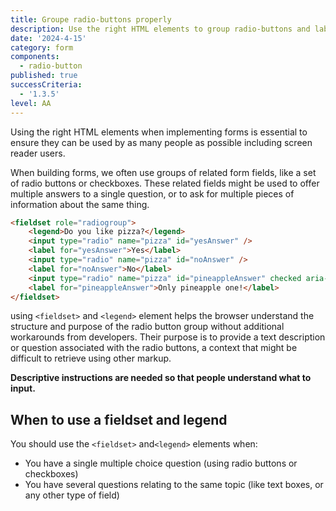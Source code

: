 ```yaml
---
title: Groupe radio-buttons properly
description: Use the right HTML elements to group radio-buttons and labels
date: '2024-4-15'
category: form
components:
  - radio-button
published: true
successCriteria:
  - '1.3.5'
level: AA
---
```


Using the right HTML elements when implementing forms is essential to ensure they can be used by as many people as possible including screen reader users.

When building forms, we often use groups of related form fields, like a set of radio buttons or checkboxes. These related fields might be used to offer multiple answers to a single question, or to ask for multiple pieces of information about the same thing.

```html
<fieldset role="radiogroup">
	<legend>Do you like pizza?</legend>
	<input type="radio" name="pizza" id="yesAnswer" />
	<label for="yesAnswer">Yes</label>
	<input type="radio" name="pizza" id="noAnswer" />
	<label for="noAnswer">No</label>
	<input type="radio" name="pizza" id="pineappleAnswer" checked aria-checked="true" />
	<label for="pineappleAnswer">Only pineapple one!</label>
</fieldset>
```

using `<fieldset>` and `<legend>` element helps the browser understand the structure and purpose of the radio button group without additional workarounds from developers. Their purpose is to provide a text description or question associated with the radio buttons, a context that might be difficult to retrieve using other markup.

**Descriptive instructions are needed so that people understand what to input.**

## When to use a fieldset and legend

You should use the `<fieldset>` and`<legend>` elements when:

- You have a single multiple choice question (using radio buttons or checkboxes)
- You have several questions relating to the same topic (like text boxes, or any other type of field)
